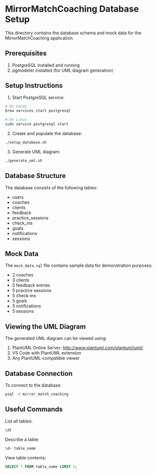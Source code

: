 # MirrorMatchCoaching Database Setup

This directory contains the database schema and mock data for the MirrorMatchCoaching application.

## Prerequisites

1. PostgreSQL installed and running
2. pgmodeler installed (for UML diagram generation)

## Setup Instructions

1. Start PostgreSQL service:
```bash
# On macOS
brew services start postgresql

# On Linux
sudo service postgresql start
```

2. Create and populate the database:
```bash
./setup_database.sh
```

3. Generate UML diagram:
```bash
./generate_uml.sh
```

## Database Structure

The database consists of the following tables:
- users
- coaches
- clients
- feedback
- practice_sessions
- check_ins
- goals
- notifications
- sessions

## Mock Data

The `mock_data.sql` file contains sample data for demonstration purposes:
- 2 coaches
- 3 clients
- 5 feedback entries
- 5 practice sessions
- 5 check-ins
- 5 goals
- 5 notifications
- 5 sessions

## Viewing the UML Diagram

The generated UML diagram can be viewed using:
1. PlantUML Online Server: http://www.plantuml.com/plantuml/uml/
2. VS Code with PlantUML extension
3. Any PlantUML-compatible viewer

## Database Connection

To connect to the database:
```bash
psql -d mirror_match_coaching
```

## Useful Commands

List all tables:
```sql
\dt
```

Describe a table:
```sql
\d+ table_name
```

View table contents:
```sql
SELECT * FROM table_name LIMIT 5;
``` 